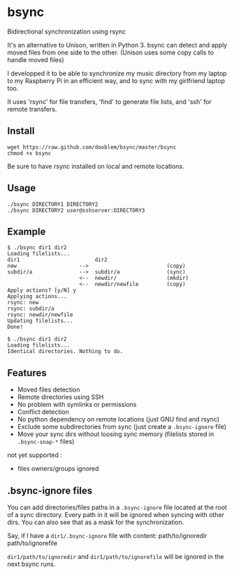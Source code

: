 bsync
=====

Bidirectional synchronization using rsync

It's an alternative to Unison, written in Python 3. bsync can detect and apply moved files from one side to the other. (Unison uses some copy calls to handle moved files)

I developped it to be able to synchronize my music directory from my laptop to my Raspberry Pi in an efficient way, and to sync with my girlfriend laptop too.

It uses 'rsync' for file transfers, 'find' to generate file lists, and 'ssh' for remote transfers.

Install
-------

    wget https://raw.github.com/dooblem/bsync/master/bsync
    chmod +x bsync

Be sure to have rsync installed on local and remote locations.

Usage
-----

    ./bsync DIRECTORY1 DIRECTORY2
    ./bsync DIRECTORY2 user@sshserver:DIRECTORY3
    
Example
-------

    $ ./bsync dir1 dir2
    Loading filelists...
    dir1                        dir2                   
    new                    -->                         (copy)
    subdir/a               -->  subdir/a               (sync)
                           <--  newdir/                (mkdir)
                           <--  newdir/newfile         (copy)
    Apply actions? [y/N] y
    Applying actions...
    rsync: new
    rsync: subdir/a
    rsync: newdir/newfile
    Updating filelists...
    Done!

    $ ./bsync dir1 dir2
    Loading filelists...
    Identical directories. Nothing to do.
    
Features
--------

* Moved files detection
* Remote directories using SSH
* No problem with symlinks or permissions
* Conflict detection
* No python dependency on remote locations (just GNU find and rsync)
* Exclude some subdirectories from sync (just create a `.bsync-ignore` file)
* Move your sync dirs without loosing sync memory (filelists stored in `.bsync-snap-*` files)

not yet supported :
* files owners/groups ignored

.bsync-ignore files
-------------------

You can add directories/files paths in a `.bsync-ignore` file located at the root of a sync directory.
Every path in it will be ignored when syncing with other dirs. You can also see that as a mask for the synchronization.

Say, if I have a `dir1/.bsync-ignore` file with content:
    path/to/ignoredir
    path/to/ignorefile

`dir1/path/to/ignoredir` and `dir1/path/to/ignorefile` will be ignored in the next bsync runs.
